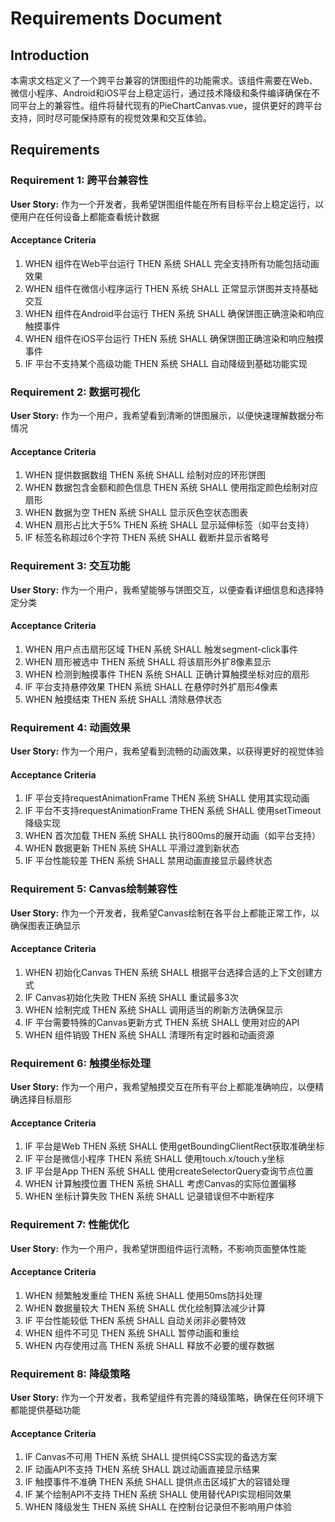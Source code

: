 # Requirements Document

## Introduction

本需求文档定义了一个跨平台兼容的饼图组件的功能需求。该组件需要在Web、微信小程序、Android和iOS平台上稳定运行，通过技术降级和条件编译确保在不同平台上的兼容性。组件将替代现有的PieChartCanvas.vue，提供更好的跨平台支持，同时尽可能保持原有的视觉效果和交互体验。

## Requirements

### Requirement 1: 跨平台兼容性

**User Story:** 作为一个开发者，我希望饼图组件能在所有目标平台上稳定运行，以便用户在任何设备上都能查看统计数据

#### Acceptance Criteria

1. WHEN 组件在Web平台运行 THEN 系统 SHALL 完全支持所有功能包括动画效果
2. WHEN 组件在微信小程序运行 THEN 系统 SHALL 正常显示饼图并支持基础交互
3. WHEN 组件在Android平台运行 THEN 系统 SHALL 确保饼图正确渲染和响应触摸事件
4. WHEN 组件在iOS平台运行 THEN 系统 SHALL 确保饼图正确渲染和响应触摸事件
5. IF 平台不支持某个高级功能 THEN 系统 SHALL 自动降级到基础功能实现

### Requirement 2: 数据可视化

**User Story:** 作为一个用户，我希望看到清晰的饼图展示，以便快速理解数据分布情况

#### Acceptance Criteria

1. WHEN 提供数据数组 THEN 系统 SHALL 绘制对应的环形饼图
2. WHEN 数据包含金额和颜色信息 THEN 系统 SHALL 使用指定颜色绘制对应扇形
3. WHEN 数据为空 THEN 系统 SHALL 显示灰色空状态图表
4. WHEN 扇形占比大于5% THEN 系统 SHALL 显示延伸标签（如平台支持）
5. IF 标签名称超过6个字符 THEN 系统 SHALL 截断并显示省略号

### Requirement 3: 交互功能

**User Story:** 作为一个用户，我希望能够与饼图交互，以便查看详细信息和选择特定分类

#### Acceptance Criteria

1. WHEN 用户点击扇形区域 THEN 系统 SHALL 触发segment-click事件
2. WHEN 扇形被选中 THEN 系统 SHALL 将该扇形外扩8像素显示
3. WHEN 检测到触摸事件 THEN 系统 SHALL 正确计算触摸坐标对应的扇形
4. IF 平台支持悬停效果 THEN 系统 SHALL 在悬停时外扩扇形4像素
5. WHEN 触摸结束 THEN 系统 SHALL 清除悬停状态

### Requirement 4: 动画效果

**User Story:** 作为一个用户，我希望看到流畅的动画效果，以获得更好的视觉体验

#### Acceptance Criteria

1. IF 平台支持requestAnimationFrame THEN 系统 SHALL 使用其实现动画
2. IF 平台不支持requestAnimationFrame THEN 系统 SHALL 使用setTimeout降级实现
3. WHEN 首次加载 THEN 系统 SHALL 执行800ms的展开动画（如平台支持）
4. WHEN 数据更新 THEN 系统 SHALL 平滑过渡到新状态
5. IF 平台性能较差 THEN 系统 SHALL 禁用动画直接显示最终状态

### Requirement 5: Canvas绘制兼容性

**User Story:** 作为一个开发者，我希望Canvas绘制在各平台上都能正常工作，以确保图表正确显示

#### Acceptance Criteria

1. WHEN 初始化Canvas THEN 系统 SHALL 根据平台选择合适的上下文创建方式
2. IF Canvas初始化失败 THEN 系统 SHALL 重试最多3次
3. WHEN 绘制完成 THEN 系统 SHALL 调用适当的刷新方法确保显示
4. IF 平台需要特殊的Canvas更新方式 THEN 系统 SHALL 使用对应的API
5. WHEN 组件销毁 THEN 系统 SHALL 清理所有定时器和动画资源

### Requirement 6: 触摸坐标处理

**User Story:** 作为一个用户，我希望触摸交互在所有平台上都能准确响应，以便精确选择目标扇形

#### Acceptance Criteria

1. IF 平台是Web THEN 系统 SHALL 使用getBoundingClientRect获取准确坐标
2. IF 平台是微信小程序 THEN 系统 SHALL 使用touch.x/touch.y坐标
3. IF 平台是App THEN 系统 SHALL 使用createSelectorQuery查询节点位置
4. WHEN 计算触摸位置 THEN 系统 SHALL 考虑Canvas的实际位置偏移
5. WHEN 坐标计算失败 THEN 系统 SHALL 记录错误但不中断程序

### Requirement 7: 性能优化

**User Story:** 作为一个用户，我希望饼图组件运行流畅，不影响页面整体性能

#### Acceptance Criteria

1. WHEN 频繁触发重绘 THEN 系统 SHALL 使用50ms防抖处理
2. WHEN 数据量较大 THEN 系统 SHALL 优化绘制算法减少计算
3. IF 平台性能较低 THEN 系统 SHALL 自动关闭非必要特效
4. WHEN 组件不可见 THEN 系统 SHALL 暂停动画和重绘
5. WHEN 内存使用过高 THEN 系统 SHALL 释放不必要的缓存数据

### Requirement 8: 降级策略

**User Story:** 作为一个开发者，我希望组件有完善的降级策略，确保在任何环境下都能提供基础功能

#### Acceptance Criteria

1. IF Canvas不可用 THEN 系统 SHALL 提供纯CSS实现的备选方案
2. IF 动画API不支持 THEN 系统 SHALL 跳过动画直接显示结果
3. IF 触摸事件不准确 THEN 系统 SHALL 提供点击区域扩大的容错处理
4. IF 某个绘制API不支持 THEN 系统 SHALL 使用替代API实现相同效果
5. WHEN 降级发生 THEN 系统 SHALL 在控制台记录但不影响用户体验